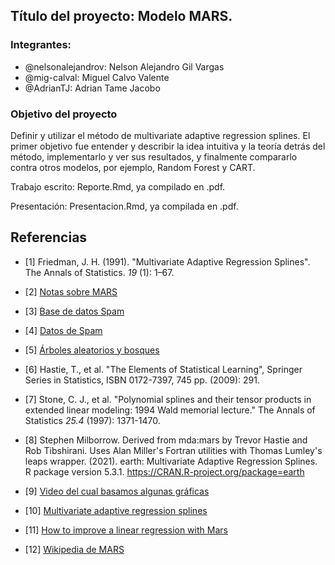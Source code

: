 ## **Título del proyecto**: Modelo MARS. 

### Integrantes:
* @nelsonalejandrov: Nelson Alejandro Gil Vargas
* @mig-calval: Miguel Calvo Valente
* @AdrianTJ: Adrian Tame Jacobo

### **Objetivo del proyecto**
Definir y utilizar el método de multivariate adaptive regression splines. El primer objetivo fue entender y describir la idea intuitiva y la teoría detrás del método, implementarlo y ver sus resultados, y finalmente compararlo contra otros modelos, por ejemplo, Random Forest y CART. 

Trabajo escrito: Reporte.Rmd, ya compilado en .pdf. 

Presentación: Presentacion.Rmd, ya compilada en .pdf. 

## Referencias

* [1] Friedman, J. H. (1991). "Multivariate Adaptive Regression Splines". The Annals of Statistics. *19* (1): 1–67.

* [2] [Notas sobre MARS](https://rubenfcasal.github.io/aprendizaje_estadistico/mars.html)

* [3] [Base de datos Spam](https://archive.ics.uci.edu/ml/datasets/spambase)

* [4] [Datos de Spam](https://lorrie.cranor.org/pubs/spam/)

* [5] [Árboles aleatorios y bosques](https://aprendizaje-maquina-2021-mcd.netlify.app/m%C3%A9todos-basados-en-%C3%A1rboles.html)

* [6] Hastie, T., et al. "The Elements of Statistical Learning", Springer Series in Statistics, ISBN 0172-7397, 745 pp. (2009): 291.

* [7] Stone, C. J., et al. "Polynomial splines and their tensor products in extended linear modeling: 1994 Wald memorial lecture." The Annals of Statistics *25.4* (1997): 1371-1470.

* [8] Stephen Milborrow. Derived from mda:mars by Trevor Hastie and Rob Tibshirani. Uses Alan Miller's Fortran utilities with Thomas Lumley's
  leaps wrapper. (2021). earth: Multivariate Adaptive Regression Splines. R package version 5.3.1.
  https://CRAN.R-project.org/package=earth
  
* [9] [Video del cual basamos algunas gráficas](https://www.youtube.com/watch?v=CMZ4I09PL_I)

* [10] [Multivariate adaptive regression splines](https://projecteuclid.org/journals/annals-of-statistics/volume-19/issue-1/Multivariate-Adaptive-Regression-Splines/10.1214/aos/1176347963.full)

* [11] [How to improve a linear regression with Mars](https://towardsdatascience.com/mars-multivariate-adaptive-regression-splines-how-to-improve-on-linear-regression-e1e7a63c5eae)

* [12] [Wikipedia de MARS](https://en.wikipedia.org/wiki/Multivariate_adaptive_regression_spline)
